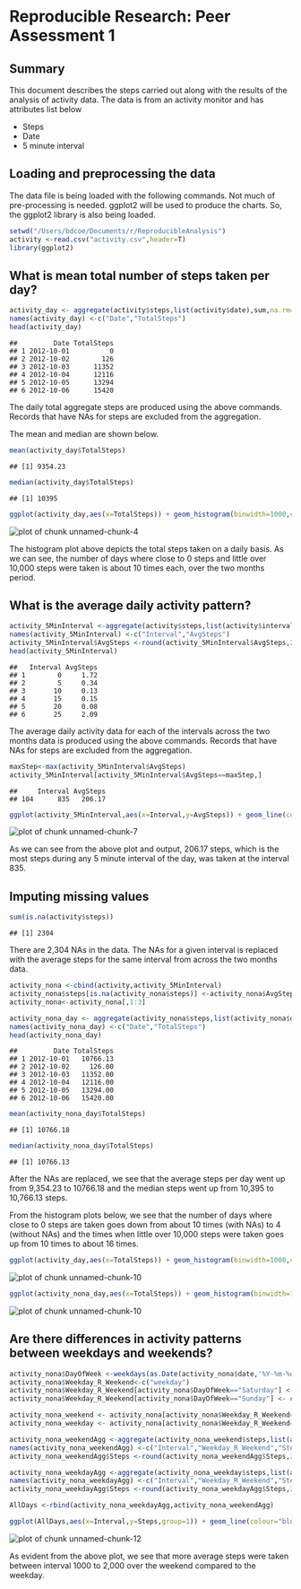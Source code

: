 # Reproducible Research: Peer Assessment 1
## Summary
This document describes the steps carried out along with the results of the analysis of activity data. The data is from an activity monitor and has attributes list below
- Steps
- Date
- 5 minute interval

## Loading and preprocessing the data

The data file is being loaded with the following commands. Not much of pre-processing is needed. ggplot2 will be used to produce the charts. So, the ggplot2 library is also being loaded.


```r
setwd("/Users/bdcoe/Documents/r/ReproducibleAnalysis")
activity <-read.csv("activity.csv",header=T)
library(ggplot2)
```

## What is mean total number of steps taken per day?


```r
activity_day <- aggregate(activity$steps,list(activity$date),sum,na.rm=TRUE)
names(activity_day) <-c("Date","TotalSteps")
head(activity_day)
```

```
##         Date TotalSteps
## 1 2012-10-01          0
## 2 2012-10-02        126
## 3 2012-10-03      11352
## 4 2012-10-04      12116
## 5 2012-10-05      13294
## 6 2012-10-06      15420
```

The daily total aggregate steps are produced using the above commands. Records that have NAs for steps are excluded from the aggregation.

The mean and median are shown below.

```r
mean(activity_day$TotalSteps)
```

```
## [1] 9354.23
```

```r
median(activity_day$TotalSteps)
```

```
## [1] 10395
```


```r
ggplot(activity_day,aes(x=TotalSteps)) + geom_histogram(binwidth=1000,colour="blue", fill="white")  + ylab("Count") + ggtitle("Total Daily Steps") + ylim(0,20)
```

![plot of chunk unnamed-chunk-4](figure/unnamed-chunk-4-1.png) 

 The histogram plot above depicts the total steps taken on a daily basis. As we can see, the number of days where close to 0 steps and little over 10,000 steps were taken is about 10 times each, over the two months period. 
## What is the average daily activity pattern?


```r
activity_5MinInterval <-aggregate(activity$steps,list(activity$interval),mean,na.rm=TRUE)
names(activity_5MinInterval) <-c("Interval","AvgSteps")
activity_5MinInterval$AvgSteps <-round(activity_5MinInterval$AvgSteps,2)
head(activity_5MinInterval)
```

```
##   Interval AvgSteps
## 1        0     1.72
## 2        5     0.34
## 3       10     0.13
## 4       15     0.15
## 5       20     0.08
## 6       25     2.09
```
The average daily activity data for each of the intervals across the two months data is produced using the above commands. Records that have NAs for steps are excluded from the aggregation.


```r
maxStep<-max(activity_5MinInterval$AvgSteps)
activity_5MinInterval[activity_5MinInterval$AvgSteps==maxStep,]
```

```
##     Interval AvgSteps
## 104      835   206.17
```


```r
ggplot(activity_5MinInterval,aes(x=Interval,y=AvgSteps)) + geom_line(colour="blue")
```

![plot of chunk unnamed-chunk-7](figure/unnamed-chunk-7-1.png) 

As we can see from the above plot and output, 206.17 steps, which is the most steps during any 5 minute interval of the day, was taken at the interval 835. 
## Imputing missing values


```r
sum(is.na(activity$steps))
```

```
## [1] 2304
```
There are 2,304 NAs in the data. The NAs for a given interval is replaced with the average steps for the same interval from across the two months data.



```r
activity_nona <-cbind(activity,activity_5MinInterval)
activity_nona$steps[is.na(activity_nona$steps)] <-activity_nona$AvgSteps[is.na(activity_nona$steps)]
activity_nona<-activity_nona[,1:3]

activity_nona_day <- aggregate(activity_nona$steps,list(activity_nona$date),sum,na.rm=TRUE)
names(activity_nona_day) <-c("Date","TotalSteps")
head(activity_nona_day)
```

```
##         Date TotalSteps
## 1 2012-10-01   10766.13
## 2 2012-10-02     126.00
## 3 2012-10-03   11352.00
## 4 2012-10-04   12116.00
## 5 2012-10-05   13294.00
## 6 2012-10-06   15420.00
```

```r
mean(activity_nona_day$TotalSteps)
```

```
## [1] 10766.18
```

```r
median(activity_nona_day$TotalSteps)
```

```
## [1] 10766.13
```
After the NAs are replaced, we see that the average steps per day went up from 9,354.23 to 10766.18 and the median steps went up from 10,395 to 10,766.13 steps. 

From the histogram plots below, we see that the number of days where close to 0 steps are taken goes down from about 10 times (with NAs) to 4 (without NAs) and the times when little over 10,000 steps were taken goes up from 10 times to about 16 times. 

```r
ggplot(activity_day,aes(x=TotalSteps)) + geom_histogram(binwidth=1000,colour="blue", fill="white")  + ylab("Count") + ggtitle("Total Daily Steps with NAs") + ylim(0,20)
```

![plot of chunk unnamed-chunk-10](figure/unnamed-chunk-10-1.png) 

```r
ggplot(activity_nona_day,aes(x=TotalSteps)) + geom_histogram(binwidth=1000,colour="blue", fill="white")   + ylab("Count") + ggtitle("Total Daily Steps with no NAs") + ylim(0,20)
```

![plot of chunk unnamed-chunk-10](figure/unnamed-chunk-10-2.png) 

## Are there differences in activity patterns between weekdays and weekends?

```r
activity_nona$DayOfWeek <-weekdays(as.Date(activity_nona$date,'%Y-%m-%d'))
activity_nona$Weekday_R_Weekend<-c("weekday")
activity_nona$Weekday_R_Weekend[activity_nona$DayOfWeek=="Saturday"] <- c("weekend")
activity_nona$Weekday_R_Weekend[activity_nona$DayOfWeek=="Sunday"] <- c("weekend")

activity_nona_weekend <- activity_nona[activity_nona$Weekday_R_Weekend=="weekend",]
activity_nona_weekday <- activity_nona[activity_nona$Weekday_R_Weekend=="weekday",]

activity_nona_weekendAgg <-aggregate(activity_nona_weekend$steps,list(activity_nona_weekend$interval,activity_nona_weekend$Weekday_R_Weekend),mean)
names(activity_nona_weekendAgg) <-c("Interval","Weekday_R_Weekend","Steps")
activity_nona_weekendAgg$Steps <-round(activity_nona_weekendAgg$Steps,2)

activity_nona_weekdayAgg <-aggregate(activity_nona_weekday$steps,list(activity_nona_weekday$interval,activity_nona_weekday$Weekday_R_Weekend),mean)
names(activity_nona_weekdayAgg) <-c("Interval","Weekday_R_Weekend","Steps")
activity_nona_weekdayAgg$Steps <-round(activity_nona_weekdayAgg$Steps,2)

AllDays <-rbind(activity_nona_weekdayAgg,activity_nona_weekendAgg)
```


```r
ggplot(AllDays,aes(x=Interval,y=Steps,group=1)) + geom_line(colour="blue") + facet_wrap(~Weekday_R_Weekend,2) + ylab("Number of Steps") + xlab("Interval")
```

![plot of chunk unnamed-chunk-12](figure/unnamed-chunk-12-1.png) 

As evident from the above plot, we see that more average steps were taken between interval 1000 to 2,000 over the weekend compared to the weekday.
